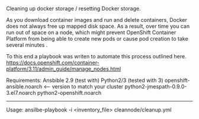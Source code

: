 Cleaning up docker storage / resetting Docker storage.  
  
As you download container images and run and delete containers, Docker does not always free up mapped disk space. As a result, over time you can run out of space on a node, which might prevent OpenShift Container Platform from being able to create new pods or cause pod creation to take several minutes .

To this end a playbook was writen to automate this process outlined here.  
https://docs.openshift.com/container-platform/3.11/admin_guide/manage_nodes.html

Requirements:
Ansbible 2.9 (test with) 
Python2/3 (tested with 3)
openshift-ansible.noarch <-- version to match your cluster
python2-jmespath-0.9.0-3.el7.noarch
python2-openshift.noarch

---
Usage: ansilbe-playbook -i <inventory_file> cleannode/cleanup.yml

